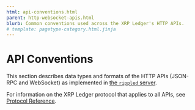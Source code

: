 ```yaml
---
html: api-conventions.html
parent: http-websocket-apis.html
blurb: Common conventions used across the XRP Ledger's HTTP APIs.
# template: pagetype-category.html.jinja
---
```

# API Conventions

This section describes data types and formats of the HTTP APIs (JSON-RPC and WebSocket) as implemented in [the `rippled` server](xrpl-servers.html).

For information on the XRP Ledger protocol that applies to all APIs, see [Protocol Reference](protocol-reference.html).
